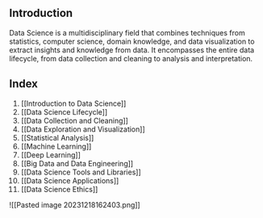 ## Introduction
Data Science is a multidisciplinary field that combines techniques from statistics, computer science, domain knowledge, and data visualization to extract insights and knowledge from data. It encompasses the entire data lifecycle, from data collection and cleaning to analysis and interpretation.

## Index
1. [[Introduction to Data Science]]
2. [[Data Science Lifecycle]]
3. [[Data Collection and Cleaning]]
4. [[Data Exploration and Visualization]]
5. [[Statistical Analysis]]
6. [[Machine Learning]]
7. [[Deep Learning]]
8. [[Big Data and Data Engineering]]
9. [[Data Science Tools and Libraries]]
10. [[Data Science Applications]]
11. [[Data Science Ethics]]

![[Pasted image 20231218162403.png]]
